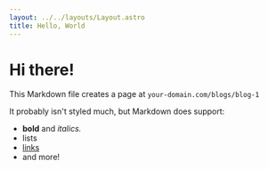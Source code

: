 ```yaml
---
layout: ../../layouts/Layout.astro
title: Hello, World
---
```


# Hi there!

This Markdown file creates a page at `your-domain.com/blogs/blog-1`

It probably isn't styled much, but Markdown does support:
- **bold** and _italics._
- lists
- [links](https://astro.build)
- and more!